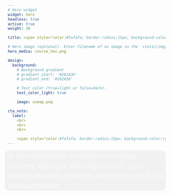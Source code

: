 ```yaml
---
# Hero widget
widget: hero
headless: true
active: true
weight: 10

title: <span style="color:#fafafa; border-radius:15px; background-color:rgba(29, 31, 37, 0.05); padding:0.5px; margin-left:-4px; color:#f7f7f7; display:inline-block; margin-left:-4px; font-size:40.0pt; backdrop-filter:blur(0.35px);"><b>EDP 619</b></span>

# Hero image (optional). Enter filename of an image in the `static/img/` folder.
hero_media: course_hex.png

design:
  background:
    # Background gradient
    # gradient_start: '#282A36'
    # gradient_end: '#282A36'

    # Text color (true=light or false=dark).
    text_color_light: true

    image: usmap.png

cta_note:
  label:
    <br>
    <br>
    <br>

    <span style="color:#fafafa; border-radius:15px; background-color:rgba(29, 31, 37, 0.05); padding-left:5px; margin-left:-4px; color:#f7f7f7; display:inline-block; margin-left:-4px; font-size:18.0pt; backdrop-filter:blur(0.35px);"><b>Fall 2022</b></span>
---
```


<span style="border-radius:15px; background-color:rgba(29, 31, 37, 0.05); padding-left:10px; margin-left:-10px; color:#f7f7f7; display:inline-block; font-size:20.0pt; backdrop-filter:blur(0.35px); "><b>A foundational course covering survey design, development, and analysis with special attention on data visualization</b></span>
